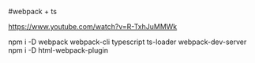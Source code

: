 #webpack + ts

https://www.youtube.com/watch?v=R-TxhJuMMWk

npm i -D webpack webpack-cli typescript ts-loader webpack-dev-server
npm i -D html-webpack-plugin

<!-- It does not work -->
